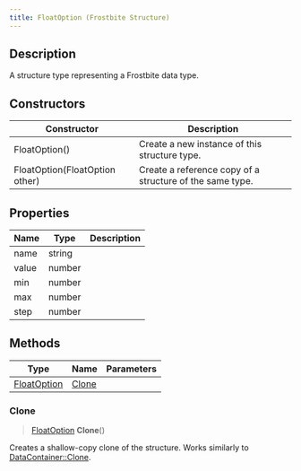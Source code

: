 ```yaml
---
title: FloatOption (Frostbite Structure)
---
```

## Description

A structure type representing a Frostbite data type.

## Constructors

| Constructor                    | Description                                              |
| ------------------------------ | -------------------------------------------------------- |
| FloatOption()                  | Create a new instance of this structure type.            |
| FloatOption(FloatOption other) | Create a reference copy of a structure of the same type. |

## Properties

| Name  | Type   | Description |
| ----- | ------ | ----------- |
| name  | string |             |
| value | number |             |
| min   | number |             |
| max   | number |             |
| step  | number |             |

## Methods

| Type                       | Name            | Parameters |
| -------------------------- | --------------- | ---------- |
| [FloatOption](FloatOption) | [Clone](#clone) |            |

### Clone

> [FloatOption](FloatOption) **Clone**()

Creates a shallow-copy clone of the structure. Works similarly to [DataContainer::Clone](/vext/ref/cls/shr/datacontainer#clone).
